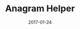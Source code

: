 ---
title: "Anagram Helper"
date: "2017-01-24"
type: "React"
url: https://github.com/ConnorHolyday/anagram-helper
---